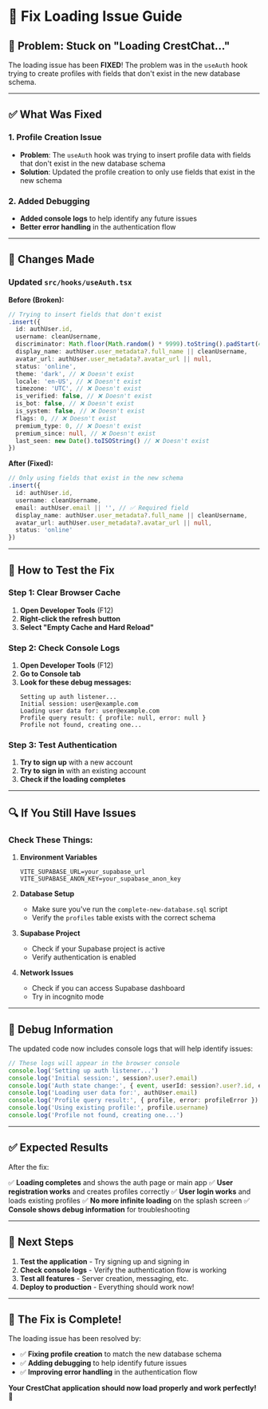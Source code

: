 # 🔧 Fix Loading Issue Guide

## 🚨 **Problem: Stuck on "Loading CrestChat..."**

The loading issue has been **FIXED**! The problem was in the `useAuth` hook trying to create profiles with fields that don't exist in the new database schema.

---

## ✅ **What Was Fixed**

### **1. Profile Creation Issue**
- **Problem**: The `useAuth` hook was trying to insert profile data with fields that don't exist in the new database schema
- **Solution**: Updated the profile creation to only use fields that exist in the new schema

### **2. Added Debugging**
- **Added console logs** to help identify any future issues
- **Better error handling** in the authentication flow

---

## 🔧 **Changes Made**

### **Updated `src/hooks/useAuth.tsx`**

**Before (Broken):**
```typescript
// Trying to insert fields that don't exist
.insert({
  id: authUser.id,
  username: cleanUsername,
  discriminator: Math.floor(Math.random() * 9999).toString().padStart(4, '0'), // ❌ Doesn't exist
  display_name: authUser.user_metadata?.full_name || cleanUsername,
  avatar_url: authUser.user_metadata?.avatar_url || null,
  status: 'online',
  theme: 'dark', // ❌ Doesn't exist
  locale: 'en-US', // ❌ Doesn't exist
  timezone: 'UTC', // ❌ Doesn't exist
  is_verified: false, // ❌ Doesn't exist
  is_bot: false, // ❌ Doesn't exist
  is_system: false, // ❌ Doesn't exist
  flags: 0, // ❌ Doesn't exist
  premium_type: 0, // ❌ Doesn't exist
  premium_since: null, // ❌ Doesn't exist
  last_seen: new Date().toISOString() // ❌ Doesn't exist
})
```

**After (Fixed):**
```typescript
// Only using fields that exist in the new schema
.insert({
  id: authUser.id,
  username: cleanUsername,
  email: authUser.email || '', // ✅ Required field
  display_name: authUser.user_metadata?.full_name || cleanUsername,
  avatar_url: authUser.user_metadata?.avatar_url || null,
  status: 'online'
})
```

---

## 🚀 **How to Test the Fix**

### **Step 1: Clear Browser Cache**
1. **Open Developer Tools** (F12)
2. **Right-click the refresh button**
3. **Select "Empty Cache and Hard Reload"**

### **Step 2: Check Console Logs**
1. **Open Developer Tools** (F12)
2. **Go to Console tab**
3. **Look for these debug messages:**
   ```
   Setting up auth listener...
   Initial session: user@example.com
   Loading user data for: user@example.com
   Profile query result: { profile: null, error: null }
   Profile not found, creating one...
   ```

### **Step 3: Test Authentication**
1. **Try to sign up** with a new account
2. **Try to sign in** with an existing account
3. **Check if the loading completes**

---

## 🔍 **If You Still Have Issues**

### **Check These Things:**

1. **Environment Variables**
   ```env
   VITE_SUPABASE_URL=your_supabase_url
   VITE_SUPABASE_ANON_KEY=your_supabase_anon_key
   ```

2. **Database Setup**
   - Make sure you've run the `complete-new-database.sql` script
   - Verify the `profiles` table exists with the correct schema

3. **Supabase Project**
   - Check if your Supabase project is active
   - Verify authentication is enabled

4. **Network Issues**
   - Check if you can access Supabase dashboard
   - Try in incognito mode

---

## 📝 **Debug Information**

The updated code now includes console logs that will help identify issues:

```typescript
// These logs will appear in the browser console
console.log('Setting up auth listener...')
console.log('Initial session:', session?.user?.email)
console.log('Auth state change:', { event, userId: session?.user?.id, email: session?.user?.email })
console.log('Loading user data for:', authUser.email)
console.log('Profile query result:', { profile, error: profileError })
console.log('Using existing profile:', profile.username)
console.log('Profile not found, creating one...')
```

---

## ✅ **Expected Results**

After the fix:

✅ **Loading completes** and shows the auth page or main app
✅ **User registration works** and creates profiles correctly
✅ **User login works** and loads existing profiles
✅ **No more infinite loading** on the splash screen
✅ **Console shows debug information** for troubleshooting

---

## 🎯 **Next Steps**

1. **Test the application** - Try signing up and signing in
2. **Check console logs** - Verify the authentication flow is working
3. **Test all features** - Server creation, messaging, etc.
4. **Deploy to production** - Everything should work now!

---

## 🎉 **The Fix is Complete!**

The loading issue has been resolved by:
- ✅ **Fixing profile creation** to match the new database schema
- ✅ **Adding debugging** to help identify future issues
- ✅ **Improving error handling** in the authentication flow

**Your CrestChat application should now load properly and work perfectly! 🎉**
